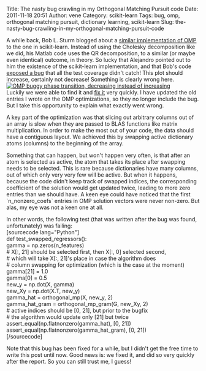 Title: The nasty bug crawling in my Orthogonal Matching Pursuit code
Date: 2011-11-18 20:51
Author: vene
Category: scikit-learn
Tags: bug, omp, orthogonal matching pursuit, dictionary learning, scikit-learn
Slug: the-nasty-bug-crawling-in-my-orthogonal-matching-pursuit-code

A while back, Bob L. Sturm blogged about a [similar implementation of
OMP][] to the one in scikit-learn. Instead of using the Cholesky
decomposition like we did, his Matlab code uses the QR decomposition, to
a similar (or maybe even identical) outcome, in theory. So lucky that
Alejandro pointed out to him the existence of the scikit-learn
implementation, and that Bob's code [exposed a bug][] that all the test
coverage didn't catch! This plot should increase, certainly not
decrease! Something is clearly wrong here.  
[![OMP buggy phase transition, decreasing instead of
increasing][]][exposed a bug]  
Luckily we were able to find it and [fix it][] very quickly. I have
updated the old entries I wrote on the OMP optimizations, so they no
longer include the bug. But I take this opportunity to explain what
exactly went wrong.

A key part of the optimization was that slicing out arbitrary columns
out of an array is slow when they are passed to BLAS functions like
matrix multiplication. In order to make the most out of your code, the
data should have a contiguous layout. We achieved this by swapping
active dictionary atoms (columns) to the beginning of the array.

Something that can happen, but won't happen very often, is that after an
atom is selected as active, the atom that takes its place after swapping
needs to be selected. This is rare because dictionaries have many
columns, out of which only very very few will be active. But when it
happens, because the code didn't keep track of swapped indices, the
corresponding coefficient of the solution would get updated twice,
leading to more zero entries than we should have. A keen eye could have
noticed that the first \`n\_nonzero\_coefs\` entries in OMP solution
vectors were never non-zero. But alas, my eye was not a keen one at all.

In other words, the following test (that was written after the bug was
found, unfortunately) was failing:  
[sourcecode lang="Python"]  
def test\_swapped\_regressors():  
gamma = np.zeros(n\_features)  
\# X[:, 21] should be selected first, then X[:, 0] selected second,  
\# which will take X[:, 21]'s place in case the algorithm does  
\# column swapping for optimization (which is the case at the moment)  
gamma[21] = 1.0  
gamma[0] = 0.5  
new\_y = np.dot(X, gamma)  
new\_Xy = np.dot(X.T, new\_y)  
gamma\_hat = orthogonal\_mp(X, new\_y, 2)  
gamma\_hat\_gram = orthogonal\_mp\_gram(G, new\_Xy, 2)  
\# active indices should be [0, 21], but prior to the bugfix  
\# the algorithm would update only [21] but twice  
assert\_equal(np.flatnonzero(gamma\_hat), [0, 21])  
assert\_equal(np.flatnonzero(gamma\_hat\_gram), [0, 21])  
[/sourcecode]

Note that this bug has been fixed for a while, but I didn't get the free
time to write this post until now. Good news is: we fixed it, and did so
very quickly after the report. So you can still trust me, I guess!

  [similar implementation of OMP]: http://media.aau.dk/null_space_pursuits/2011/10/efficient-omp.html
  [exposed a bug]: http://media.aau.dk/null_space_pursuits/2011/10/omp-in-python-strange-results.html
  [OMP buggy phase transition, decreasing instead of increasing]: http://media.aau.dk/null_space_pursuits/2011/10/17/OMPscikit.png
    "OMP buggy phase transition"
  [fix it]: http://media.aau.dk/null_space_pursuits/2011/10/to-the-rescue.html
